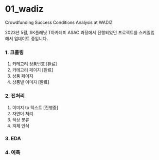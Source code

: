 # 01_wadiz

Crowdfunding Success Conditions Analysis at WADIZ

2023년 5월, SK플래닛 T아카데미 ASAC 과정에서 진행되었던 프로젝트를
스케일업 해서 업데이트 중입니다.

### 1. 크롤링
  1) 카테고리 상품번호 [완료]
  2) 카테고리 페이지 [완료]
  3) 상품 페이지
  4) 상품별 이미지 [완료]

### 2. 전처리
  1) 이미지 to 텍스트 [진행중]
  2) 자연어 처리
  3) 색상 분류
  4) 객체 인식

### 3. EDA

### 4. 예측


